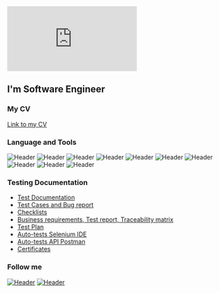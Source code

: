 ![Header](http://127.0.0.1:5500/index.html)

## I'm Software Engineer

### My CV
[Link to my CV](https://docs.google.com/document/d/1qqIyA8ePAmUd-wrfkACNZQaa3aTnNPm70eWCrZldL6c/edit?usp=sharing)

### Language and Tools
![Header](https://img.shields.io/badge/Jira-090909?style=for-the-badge&logo=jira&logoColor=136be1)
![Header](https://img.shields.io/badge/Postman-090909?style=for-the-badge&logo=postman&logoColor=f76935)
![Header](https://img.shields.io/badge/Swagger-090909?style=for-the-badge&logo=swagger&logoColor=7ede2b)
![Header](https://img.shields.io/badge/Github-090909?style=for-the-badge&logo=github&logoColor=8cc4d7)
![Header](https://img.shields.io/badge/MySQL-090909?style=for-the-badge&logo=mysql&logoColor=00618a)
![Header](https://img.shields.io/badge/DevTools-090909?style=for-the-badge&logo=googlechrome&logoColor=2674f2)
![Header](https://img.shields.io/badge/Fiddler-090909?style=for-the-badge&logo=fiddler&logoColor=8cc4d7)
![Header](https://img.shields.io/badge/CharlesProxy-090909?style=for-the-badge&logo=CharlesProxy&logoColor=8cc4d7)
![Header](https://img.shields.io/badge/SeleniumIDE-090909?style=for-the-badge&logo=SeleniumIDE&logoColor=8cc4d7)
![Header](https://img.shields.io/badge/Slack-090909?style=for-the-badge&logo=Slack&logoColor=8cc4d7)
### Testing Documentation
- [Test Documentation](https://drive.google.com/drive/folders/13VZAiiJLtQuqYKv4untzhz-4jPYFdkd2?usp=sharing)
- [Test Cases and Bug report](https://drive.google.com/drive/folders/1rV8UxCM1MA0vVc8JoCDPvhw2ijiTCr33?usp=sharing)
- [Checklists](https://drive.google.com/drive/folders/1YgpeJJ18KiqDt5wdoCkE_Fsey9F-DAux?usp=sharing)
- [Business requirements, Test report, Traceability matrix](https://drive.google.com/drive/folders/13deW7_11d_gsHTS4NSG7PnMD8ZkwOS9F?usp=sharing)
- [Test Plan]()
- [Auto-tests Selenium IDE](https://drive.google.com/drive/folders/1Xrb2MTqM-i3RU-uQTofncBtDfXoZXd1Z?usp=sharing)
- [Auto-tests API Postman](https://drive.google.com/drive/folders/1HaV_fYhD_ACBT44FcQBlzzs69uag-jXa?usp=sharing)
- [Certificates](https://drive.google.com/drive/folders/1Y3-ylBt-7ShxrFTf_pNQ-aGSpmMOK60p?usp=sharing)
### Follow me
[![Header](https://img.shields.io/badge/Telegram-090909?style=for-the-badge&logo=telegram&logoColor=31a5db)](https://t.me/kirichenkomariya)
[![Header](https://img.shields.io/badge/Linkedin-090909?style=for-the-badge&logo=linkedin&logoColor=0073b1)](https://www.linkedin.com/in/mariia-kirichenko/)